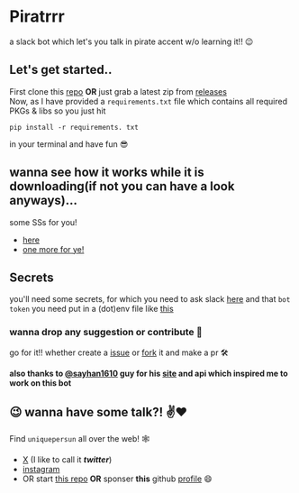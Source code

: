 # Piratrrr
a slack bot which let's you talk in pirate accent w/o learning it!! :wink:

## Let's get started..
First clone this [repo](https://github.com/uniquepersun/piratrrr.git) **OR** just grab a latest zip from [releases](https://github.com/uniquepersun/piratrrr/releases/latest) <br> Now, as I have provided a `requirements.txt` file which contains all required PKGs & libs so you just hit 
```
pip install -r requirements. txt 
```
in your terminal and have fun :sunglasses:

## wanna see how it works while it is downloading(if not you can have a look anyways)...
some SSs for you!
- [here](https://github.com/user-attachments/assets/e8b6204d-8b0c-4827-b740-9c55df3c648b) 
- [one more for ye!](https://github.com/user-attachments/assets/273bb00d-8e1e-41f0-ad7b-c9e1aa6bbb00)

## Secrets
you'll need some secrets, for which you need to ask slack [here](https://api.slack.com/apps) and that `bot token` you need put in a (dot)env file like [this](https://github.com/uniquepersun/piratrrr/blob/main/dotenv.txt)  

### wanna drop any suggestion or contribute :wrench:
go for it!! whether create a [issue](https://github.com/uniquepersun/piratrrr/issues/new) or [fork](https://github.com/uniquepersun/piratrrr/fork) it and make a pr :hammer_and_wrench:

**also thanks to [@sayhan1610](https://github.com/sayhan1610/) guy for his [site](https://pirater.onrender.com/) and api which inspired me to work on this bot**

## :wink: wanna have some talk?! :v::heart:
Find `uniquepersun` all over the web! 🕸️

- [X](https://x.com/uniquepersun) (I like to call it ***twitter***) <br>
- [instagram](https://instagram.com/uniquepersun) <br>
- OR start [this repo]() **OR** sponser **this** github [profile](https://github.com/uniquepersun) :smile:
